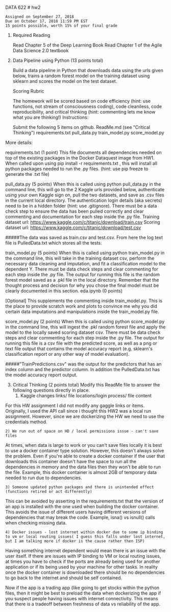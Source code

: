 DATA 622 # hw2

	Assigned on September 27, 2018
	Due on October 17, 2018 11:59 PM EST
	15 points possible, worth 15% of your final grade

1. Required Reading

	Read Chapter 5 of the Deep Learning Book
	Read Chapter 1 of the Agile Data Science 2.0 textbook

2. Data Pipeline using Python (13 points total)

	Build a data pipeline in Python that downloads data using the urls given below, trains a random forest model on the training dataset using sklearn and scores the model on the test dataset.

	Scoring Rubric

	The homework will be scored based on code efficiency (hint: use functions, not stream of consciousness coding), code cleaniless, code reproducibility, and critical thinking (hint: commenting lets me know what you are thinking!)
Instructions:

	Submit the following 5 items on github.
	ReadMe.md (see "Critical Thinking")
	requirements.txt
	pull_data.py
	train_model.py
	score_model.py

More details:

requirements.txt (1 point)
This file documents all dependencies needed on top of the existing packages in the Docker Dataquest image from HW1. When called upon using pip install -r requirements.txt , this will install all python packages needed to run the .py files. (hint: use pip freeze to generate the .txt file)

pull_data.py (5 points)
When this is called using python pull_data.py in the command line, this will go to the 2 Kaggle urls provided below, authenticate using your own Kaggle sign on, pull the two datasets, and save as .csv files in the current local directory. The authentication login details (aka secrets) need to be in a hidden folder (hint: use .gitignore). There must be a data check step to ensure the data has been pulled correctly and clear commenting and documentation for each step inside the .py file.
	Training dataset url: https://www.kaggle.com/c/titanic/download/train.csv
	Scoring dataset url: https://www.kaggle.com/c/titanic/download/test.csv

#####The data was saved as train.csv and test.csv.  From here the log text file is PulledData.txt which stores all the tests.

train_model.py (5 points)
When this is called using python train_model.py in the command line, this will take in the training dataset csv, perform the necessary data cleaning and imputation, and fit a classification model to the dependent Y. There must be data check steps and clear commenting for each step inside the .py file. The output for running this file is the random forest model saved as a .pkl file in the local directory. Remember that the thought process and decision for why you chose the final model must be clearly documented in this section.
eda.ipynb (0 points)

[Optional] This supplements the commenting inside train_model.py. This is the place to provide scratch work and plots to convince me why you did certain data imputations and manipulations inside the train_model.py file.

score_model.py (2 points)
When this is called using python score_model.py in the command line, this will ingest the .pkl random forest file and apply the model to the locally saved scoring dataset csv. There must be data check steps and clear commenting for each step inside the .py file. The output for running this file is a csv file with the predicted score, as well as a png or text file output that contains the model accuracy report (e.g. sklearn's classification report or any other way of model evaluation).

#####"TrainPredictions.csv" was the output for the predictors that has an index column and the predictor column.  In addition the PulledData.txt has the model accuracy report output.

3. Critical Thinking (2 points total)
Modify this ReadMe file to answer the following questions directly in place.
	1) Kaggle changes links/ file locations/login process/ file content

For this HW assignment I did not modify any gaggle links or items.  Originally, I used the API call since i thought this HW2 was a local run assignment.  However, since we are dockerizing the HW we need to use the credentials method.


	2) We run out of space on HD / local permissions issue - can't save files
At times, when data is large to work or you can't save files locally it is best to use a docker container type solution.  However, this doesn't always solve the problem.  Even if you're able to create a docker container if the user that downloads this container doesn't have the space to run all the dependencies in memory and the data files then they won't be able to run the file.  Example, this docker container is almost 2GB of temporary data needed to run due to dependencies.  


	3) Someone updated python packages and there is unintended effect (functions retired or act differently)

This can be avoided by asserting in the requirements.txt that the version of an app is installed with the one used when building the docker container.  This avoids the issue of different users having different versions of dependencies that may break the code.  Example, isna() vs isnull() calls when checking missing data.



	4) Docker issues - lost internet within docker due to some ip binding to vm or local routing issues( I guess this falls under lost internet, but I am talking more if docker is the cause rather then ISP)

Having something internet dependent would mean there is an issue with the user itself.  If there are issues with IP binding to VM or local routing issues, at times you have to check if the ports are already being used for another application or if its being used by your machine for other tasks.  In reality once the docker container is downloaded there should be no dependencies to go back to the internet and should be self contained.

Now if the app is a trading app (like going to get stocks within the python files, then it might be best to preload the data when dockerizing the app if you suspect people having issues with internet connectivity.  This means that there is a tradeoff between freshness of data vs reliability of the app.
